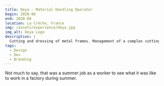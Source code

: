 ```yaml
---
title: Deya - Material Handling Operator
begin: 2020-06
end: 2020-08
location: La Crèche, France
img: /assets/experience/deya.jpg
img_alt: Deya Logo
description: |
  Cutting and dressing of metal frames. Management of a complex cutting machine with 2 temporary workers under my direction
tags:
  - Design
  - Dev
  - Branding
---
```


Not much to say, that was a summer job as a worker to see what it was like to work in a factory during summer.
